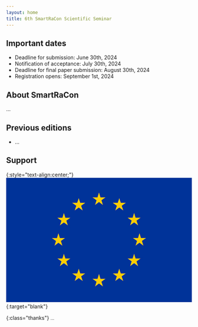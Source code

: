 ```yaml
---
layout: home
title: 6th SmartRaCon Scientific Seminar
---
```



## Important dates
  - Deadline for submission: June 30th, 2024
  - Notification of acceptance: July 30th, 2024  
  - Deadline for final paper submission: August 30th, 2024
  - Registration opens: September 1st, 2024

## About SmartRaCon

... 


## Previous editions

 - ...

## Support

{:style="text-align:center;"}
[![logo](assets/img/logo-eu.jpg "logoSmall")](http://ec.europa.eu/){:target="blank"}

{:class="thanks"}
<small>...
</small>


